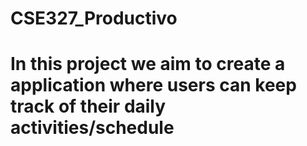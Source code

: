 # CSE327_Productivo
# In this project we aim to create a application where users can keep track of their daily activities/schedule
